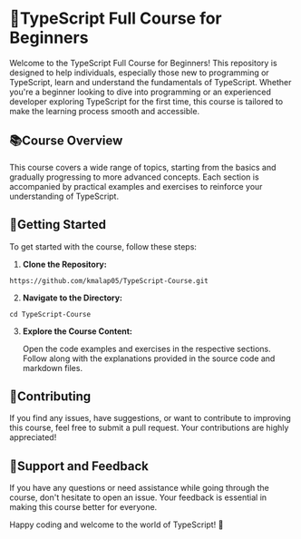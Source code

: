 # 🚀TypeScript Full Course for Beginners

Welcome to the TypeScript Full Course for Beginners! This repository is designed to help individuals, especially those new to programming or TypeScript, learn and understand the fundamentals of TypeScript. Whether you're a beginner looking to dive into programming or an experienced developer exploring TypeScript for the first time, this course is tailored to make the learning process smooth and accessible.

## 📚Course Overview

This course covers a wide range of topics, starting from the basics and gradually progressing to more advanced concepts. Each section is accompanied by practical examples and exercises to reinforce your understanding of TypeScript.

## 🚀Getting Started

To get started with the course, follow these steps:

1. **Clone the Repository:**

```
https://github.com/kmalap05/TypeScript-Course.git
```

2. **Navigate to the Directory:**

```
cd TypeScript-Course
```

3. **Explore the Course Content:**

   Open the code examples and exercises in the respective sections.
   Follow along with the explanations provided in the source code and markdown files.

## 🌈Contributing

If you find any issues, have suggestions, or want to contribute to improving this course, feel free to submit a pull request. Your contributions are highly appreciated!

## 🌟Support and Feedback

If you have any questions or need assistance while going through the course, don't hesitate to open an issue. Your feedback is essential in making this course better for everyone.

Happy coding and welcome to the world of TypeScript! 🚀
